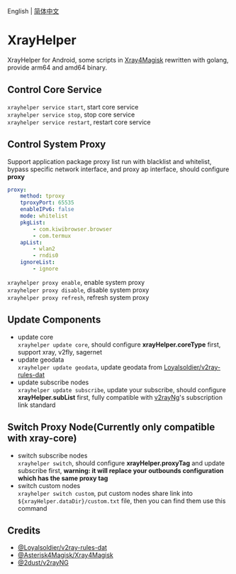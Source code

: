 English | [简体中文](README_zh_CN.md)

# XrayHelper
XrayHelper for Android, some scripts in [Xray4Magisk](https://github.com/Asterisk4Magisk/Xray4Magisk) rewritten with golang, provide arm64 and amd64 binary.

## Control Core Service
`xrayhelper service start`, start core service  
`xrayhelper service stop`, stop core service  
`xrayhelper service restart`, restart core service

## Control System Proxy
Support application package proxy list run with blacklist and whitelist, bypass specific network interface, and proxy ap interface, should configure **proxy**
```yaml
proxy:
    method: tproxy
    tproxyPort: 65535
    enableIPv6: false
    mode: whitelist
    pkgList:
        - com.kiwibrowser.browser
        - com.termux
    apList:
        - wlan2
        - rndis0
    ignoreList:
        - ignore
```
`xrayhelper proxy enable`, enable system proxy  
`xrayhelper proxy disable`, disable system proxy    
`xrayhelper proxy refresh`, refresh system proxy  

## Update Components
- update core  
  `xrayhelper update core`, should configure **xrayHelper.coreType** first, support xray, v2fly, sagernet  
- update geodata  
  `xrayhelper update geodata`, update geodata from [Loyalsoldier/v2ray-rules-dat](https://github.com/Loyalsoldier/v2ray-rules-dat)  
- update subscribe nodes  
  `xrayhelper update subscribe`, update your subscribe, should configure **xrayHelper.subList** first, fully compatible with [v2rayNg](https://github.com/2dust/v2rayNG)'s subscription link standard

## Switch Proxy Node(Currently only compatible with xray-core)  
- switch subscribe nodes  
  `xrayhelper switch`, should configure **xrayHelper.proxyTag** and update subscribe first, **warning: it will replace your outbounds configuration which has the same proxy tag**
- switch custom nodes  
  `xrayhelper switch custom`, put custom nodes share link into `${xrayHelper.dataDir}/custom.txt` file, then you can find them use this command

## Credits
- [@Loyalsoldier/v2ray-rules-dat](https://github.com/Loyalsoldier/v2ray-rules-dat)
- [@Asterisk4Magisk/Xray4Magisk](https://github.com/Asterisk4Magisk/Xray4Magisk)
- [@2dust/v2rayNG](https://github.com/2dust/v2rayNG)
